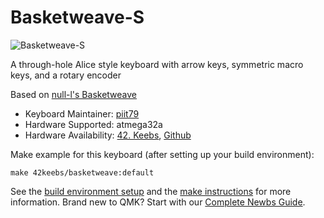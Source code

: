 # Basketweave-S

![Basketweave-S](https://i.imgur.com/lXhMxQUl.jpg)

A through-hole Alice style keyboard with arrow keys, symmetric macro keys, and a rotary encoder

Based on [null-l's Basketweave](https://github.com/null-l/basketweave)

* Keyboard Maintainer: [piit79](https://github.com/piit79)
* Hardware Supported: atmega32a
* Hardware Availability: [42. Keebs](https://42keebs.eu), [Github](https://github.com/piit79/basketweave-s)

Make example for this keyboard (after setting up your build environment):

    make 42keebs/basketweave:default

See the [build environment setup](https://docs.qmk.fm/#/getting_started_build_tools) and the [make instructions](https://docs.qmk.fm/#/getting_started_make_guide) for more information. Brand new to QMK? Start with our [Complete Newbs Guide](https://docs.qmk.fm/#/newbs).
